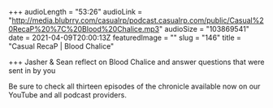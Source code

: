 +++
audioLength = "53:26"
audioLink = "http://media.blubrry.com/casualrp/podcast.casualrp.com/public/Casual%20RecaP%20%7C%20Blood%20Chalice.mp3"
audioSize = "103869541"
date = 2021-04-09T20:00:13Z
featuredImage = ""
slug = "146"
title = "Casual RecaP | Blood Chalice"

+++
Jasher & Sean reflect on Blood Chalice and answer questions that were sent in by you

Be sure to check all thirteen episodes of the chronicle available now on our YouTube and all podcast providers.